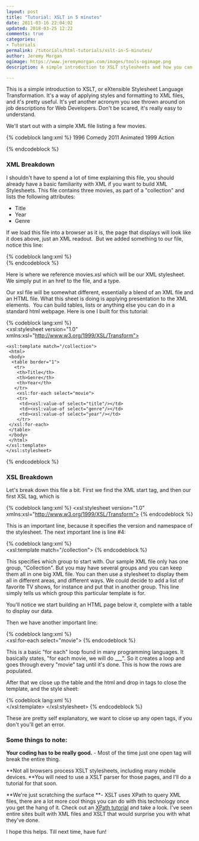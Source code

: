 ```yaml
---
layout: post
title: "Tutorial: XSLT in 5 minutes"
date: 2011-03-16 22:04:02
updated: 2018-03-25 12:22
comments: true
categories:
- Tutorials
permalink: /tutorials/html-tutorials/xslt-in-5-minutes/
author: Jeremy Morgan
ogimage: https://www.jeremymorgan.com/images/tools-ogimage.png
description: A simple introduction to XSLT stylesheets and how you can make them work for you. 

---
```


This is a simple introduction to XSLT, or eXtensible Stylesheet Language Transformation. It's a way of applying styles and formatting to XML files, and it's pretty useful. It's yet another acronym you see thrown around on job descriptions for Web Developers. Don't be scared, it's really easy to understand.

We'll start out with a simple XML file listing a few movies.

{% codeblock lang:xml %}
    <?xml version="1.0"?>
    <?xml-stylesheet href="movies.xsl" type="text/xsl"?>
    <collection>
          <movie>
          <title>Happy Gilmore</title>
          <year>1996</year>
          <genre>Comedy</genre>
     </movie>
     <movie>
          <title>Rango</title>
          <year>2011</year>
          <genre>Animated</genre>
     </movie>
     <movie>
          <title>Three Kings</title>
          <year>1999</year>
          <genre>Action</genre>
          </movie>
    </collection>

{% endcodeblock %}

### XML Breakdown

I shouldn't have to spend a lot of time explaining this file, you should already have a basic familiarity with XML if you want to build XML Stylesheets. This file contains three movies, as part of a "collection" and lists the following attributes:


  * Title
  * Year
  * Genre

If we load this file into a browser as it is, the page that displays will look like it does above, just an XML readout.  But we added something to our file, notice this line:

{% codeblock lang:xml %}  
    <?xml-stylesheet href="movies.xsl" type="text/xsl"?>
{% endcodeblock %}


Here is where we reference movies.xsl which will be our XML stylesheet.  We simply put in an href to the file, and a type.

Our xsl file will be somewhat different, essentially a blend of an XML file and an HTML file. What this sheet is doing is applying presentation to the XML elements.  You can build tables, lists or anything else you can do in a standard html webpage. Here is one I built for this tutorial:

{% codeblock lang:xml %}  
    <?xml version="1.0" encoding="ISO-8859-1"?>
    <xsl:stylesheet version="1.0" xmlns:xsl="http://www.w3.org/1999/XSL/Transform">
    
    <xsl:template match="/collection">
     <html>
     <body>
      <table border="1">
       <tr>
        <th>Title</th>
        <th>Genre</th>
        <th>Year</th>
       </tr>
        <xsl:for-each select="movie">
        <tr>
         <td><xsl:value-of select="title"/></td>
         <td><xsl:value-of select="genre"/></td>
         <td><xsl:value-of select="year"/></td>
        </tr>
     </xsl:for-each>
     </table>
     </body>
     </html>
    </xsl:template>
    </xsl:stylesheet>
{% endcodeblock %}

### XSL Breakdown

Let's break down this file a bit. First we find the XML start tag, and then our first XSL tag, which is

{% codeblock lang:xml %}
    <xsl:stylesheet version="1.0" xmlns:xsl="http://www.w3.org/1999/XSL/Transform">
{% endcodeblock %}

This is an important line, because it specifies the version and namespace of the stylesheet. The next important line is line #4:

{% codeblock lang:xml %}  
    <xsl:template match="/collection">
{% endcodeblock %}


This specifies which group to start with. Our sample XML file only has one group, "Collection". But you may have several groups and you can keep them all in one big XML file. You can then use a stylesheet to display them all in different areas, and different ways. We could decide to add a list of favorite TV shows, for instance and put that in another group. This line simply tells us which group this particular template is for.

You'll notice we start building an HTML page below it, complete with a table to display our data.

Then we have another important line:

{% codeblock lang:xml %}   
    <xsl:for-each select="movie">
{% endcodeblock %}

This is a basic "for each" loop found in many programming languages. It basically states, "for each movie, we will do ___". So it creates a loop and goes through every "movie" tag until it's done. This is how the rows are populated.

After that we close up the table and the html and drop in tags to close the template, and the style sheet:

{% codeblock lang:xml %}  
    </xsl:template>
    </xsl:stylesheet>
{% endcodeblock %}

These are pretty self explanatory, we want to close up any open tags, if you don't you'll get an error.

### Some things to note:

**Your coding has to be really good.** - Most of the time just one open tag will break the entire thing.

**Not all browsers process XSLT stylesheets, including many mobile devices. **You will need to use a XSLT parser for those pages, and I'll do a tutorial for that soon.

**We're just scratching the surface **- XSLT uses XPath to query XML files, there are a lot more cool things you can do with this technology once you get the hang of it. Check out an [XPath tutorial](http://www.w3schools.com/xpath/xpath_syntax.asp) and take a look. I've seen entire sites built with XML files and XSLT that would surprise you with what they've done.

I hope this helps. Till next time, have fun!